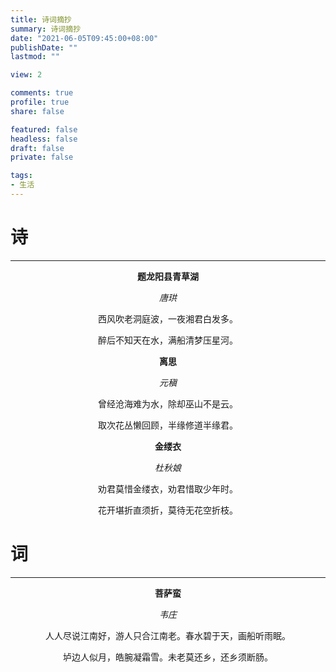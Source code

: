 ```yaml
---
title: 诗词摘抄
summary: 诗词摘抄
date: "2021-06-05T09:45:00+08:00"
publishDate: ""
lastmod: ""

view: 2

comments: true
profile: true
share: false

featured: false
headless: false
draft: false
private: false

tags:
- 生活
---
```


# 诗
---

<center>

**题龙阳县青草湖** 

*唐珙*

西风吹老洞庭波，一夜湘君白发多。

醉后不知天在水，满船清梦压星河。

**离思** 

*元稹*

曾经沧海难为水，除却巫山不是云。

取次花丛懒回顾，半缘修道半缘君。

**金缕衣** 

*杜秋娘*

劝君莫惜金缕衣，劝君惜取少年时。

花开堪折直须折，莫待无花空折枝。

</center>

# 词
---

<center>

**菩萨蛮** 

*韦庄*

人人尽说江南好，游人只合江南老。春水碧于天，画船听雨眠。

垆边人似月，皓腕凝霜雪。未老莫还乡，还乡须断肠。


</center>